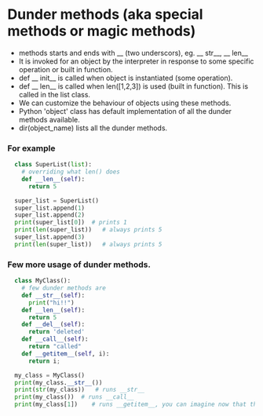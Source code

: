 # Dunder methods (aka special methods or magic methods)
- methods starts and ends with __ (two underscors), eg. __ str__, __ len__
- It is invoked for an object by the interpreter in response to some specific operation or built in function.
- def __ init__ is called when object is instantiated (some operation).
- def __ len__ is called when len([1,2,3]) is used (built in function). This is called in the list class.
- We can customize the behaviour of objects using these methods.
- Python 'object' class has default implementation of all the dunder methods available.
- dir(object_name) lists all the dunder methods.
### For example
```python
  class SuperList(list):
    # overriding what len() does
    def __len__(self):
      return 5

  super_list = SuperList()
  super_list.append(1)
  super_list.append(2)
  print(super_list[0])  # prints 1
  print(len(super_list))   # always prints 5
  super_list.append(3)
  print(len(super_list))   # always prints 5
```
### Few more usage of dunder methods.
```python
  class MyClass():
    # few dunder methods are
    def __str__(self):
      print("hi!!")
    def __len__(self):
      return 5
    def __del__(self):
      return 'deleted'
    def __call__(self):
      return "called"
    def __getitem__(self, i):
      return i;

  my_class = MyClass()
  print(my_class.__str__())
  print(str(my_class))   # runs __str__
  print(my_class())  # runs __call__
  print(my_class[1])    # runs __getitem__, you can imagine now that this is used in list, tuple etc classes.
```
